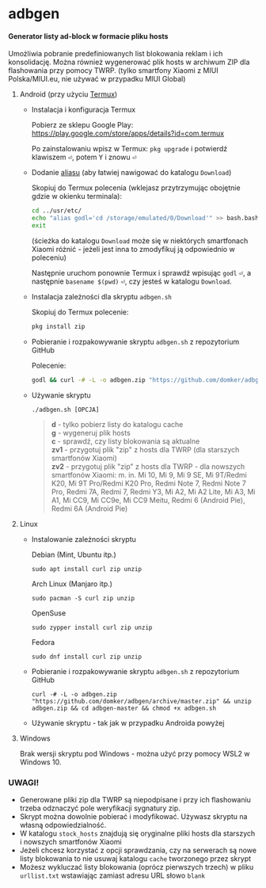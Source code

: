 # adbgen

#### Generator listy ad-block w formacie pliku hosts
Umożliwia pobranie predefiniowanych list blokowania reklam i ich konsolidację.
Można również wygenerować plik hosts w archiwum ZIP dla flashowania przy pomocy TWRP. (tylko smartfony Xiaomi z MIUI Polska/MIUI.eu, nie używać w przypadku MIUI Global)



1. Android (przy użyciu [Termux](https://play.google.com/store/apps/details?id=com.termux))

    * Instalacja i konfiguracja Termux
      
      Pobierz ze sklepu Google Play: https://play.google.com/store/apps/details?id=com.termux
      
      Po zainstalowaniu wpisz w Termux: `pkg upgrade` i potwierdź klawiszem <kbd>&#9166;</kbd>, potem <kbd>Y</kbd> i znowu <kbd>&#9166;</kbd>
    * Dodanie [aliasu](https://pl.wikipedia.org/wiki/Alias_(Unix)) (aby łatwiej nawigować do katalogu `Download`)
      
      Skopiuj do Termux polecenia (wklejasz przytrzymując obojętnie gdzie w okienku terminala):
      ```sh
      cd ../usr/etc/
      echo "alias godl='cd /storage/emulated/0/Download'" >> bash.bashrc
      exit
      ```
      (ścieżka do katalogu `Download` może się w niektórych smartfonach Xiaomi różnić - jeżeli jest inna to zmodyfikuj ją odpowiednio w poleceniu)
      
      Następnie uruchom ponownie Termux i sprawdź wpisując `godl` <kbd>&#9166;</kbd>, a następnie `basename $(pwd)` <kbd>&#9166;</kbd>, czy jesteś w katalogu `Download`.
      
    * Instalacja zależności dla skryptu `adbgen.sh`
    
      Skopiuj do Termux polecenie:
      ```sh
      pkg install zip 
      ```
    * Pobieranie i rozpakowywanie skryptu `adbgen.sh` z repozytorium GitHub
    
      Polecenie:
      ```sh
      godl && curl -# -L -o adbgen.zip "https://github.com/domker/adbgen/archive/master.zip" && unzip adbgen.zip && cd adbgen-master && chmod +x adbgen.sh
      ```
    * Używanie skryptu
    
      `./adbgen.sh [OPCJA]`
      
      > **d** - tylko pobierz listy do katalogu cache\
      > **g** - wygeneruj plik hosts\
      > **c** - sprawdź, czy listy blokowania są aktualne\
      > **zv1** - przygotuj plik "zip" z hosts dla TWRP (dla starszych smartfonów Xiaomi)\
      > **zv2** - przygotuj plik "zip" z hosts dla TWRP - dla nowszych smartfonów Xiaomi: m. in. Mi 10, Mi 9, Mi 9 SE, Mi 9T/Redmi K20, Mi 9T Pro/Redmi K20 Pro, Redmi Note 7, Redmi Note 7 Pro, Redmi 7A, Redmi 7, Redmi Y3, Mi A2, Mi A2 Lite, Mi A3, Mi A1, Mi CC9, Mi CC9e, Mi CC9 Meitu, Redmi 6 (Android Pie), Redmi 6A (Android Pie)

2. Linux

    * Instalowanie zależności skryptu
    
      Debian (Mint, Ubuntu itp.)
      
      `sudo apt install curl zip unzip`
      
      Arch Linux (Manjaro itp.)
      
      `sudo pacman -S curl zip unzip`
      
      OpenSuse
      
      `sudo zypper install curl zip unzip`
      
      Fedora
      
      `sudo dnf install curl zip unzip`
      
    * Pobieranie i rozpakowywanie skryptu `adbgen.sh` z repozytorium GitHub
      
      `curl -# -L -o adbgen.zip "https://github.com/domker/adbgen/archive/master.zip" && unzip adbgen.zip && cd adbgen-master && chmod +x adbgen.sh`
    
    * Używanie skryptu - tak jak w przypadku Androida powyżej

3. Windows

    Brak wersji skryptu pod Windows - można użyć przy pomocy WSL2 w Windows 10.
    
    
 ### UWAGI!
 
 - Generowane pliki zip dla TWRP są niepodpisane i przy ich flashowaniu trzeba odznaczyć pole weryfikacji sygnatury zip.
 - Skrypt można dowolnie pobierać i modyfikować. Używasz skryptu na własną odpowiedzialność.
 - W katalogu `stock_hosts` znajdują się oryginalne pliki hosts dla starszych i nowszych smartfonów Xiaomi
 - Jeżeli chcesz korzystać z opcji sprawdzania, czy na serwerach są nowe listy blokowania to nie usuwaj katalogu `cache` tworzonego przez skrypt
 - Możesz wykluczać listy blokowania (oprócz pierwszych trzech) w pliku `urllist.txt` wstawiając zamiast adresu URL słowo `blank`
